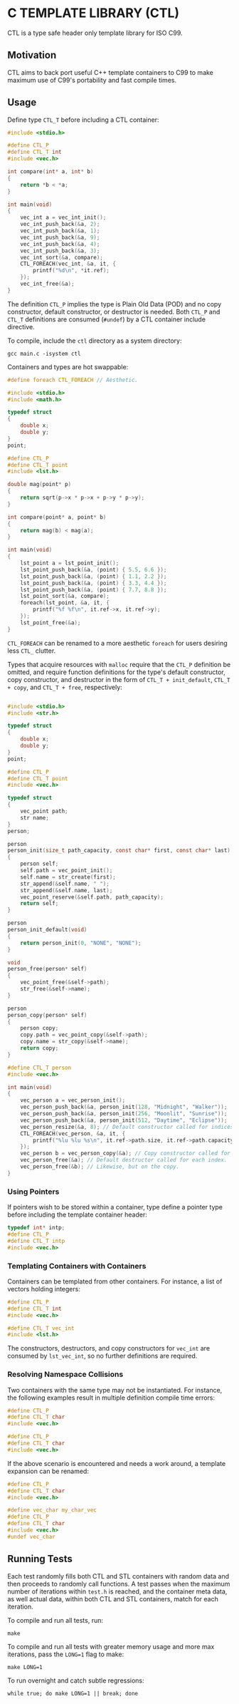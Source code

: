 # C TEMPLATE LIBRARY (CTL)

CTL is a type safe header only template library for ISO C99.

## Motivation

CTL aims to back port useful C++ template containers to C99 to
make maximum use of C99's portability and fast compile times.

## Usage

Define type `CTL_T` before including a CTL container:

```C
#include <stdio.h>

#define CTL_P
#define CTL_T int
#include <vec.h>

int compare(int* a, int* b)
{
    return *b < *a;
}

int main(void)
{
    vec_int a = vec_int_init();
    vec_int_push_back(&a, 2);
    vec_int_push_back(&a, 1);
    vec_int_push_back(&a, 9);
    vec_int_push_back(&a, 4);
    vec_int_push_back(&a, 3);
    vec_int_sort(&a, compare);
    CTL_FOREACH(vec_int, &a, it, {
        printf("%d\n", *it.ref);
    });
    vec_int_free(&a);
}
```

The definition `CTL_P` implies the type is Plain Old Data (POD) and no
copy constructor, default constructor, or destructor is needed.
Both `CTL_P` and `CTL_T` definitions are consumed (`#undef`) by a
CTL container include directive.

To compile, include the `ctl` directory as a system directory:

    gcc main.c -isystem ctl

Containers and types are hot swappable:

```C
#define foreach CTL_FOREACH // Aesthetic.

#include <stdio.h>
#include <math.h>

typedef struct
{
    double x;
    double y;
}
point;

#define CTL_P
#define CTL_T point
#include <lst.h>

double mag(point* p)
{
    return sqrt(p->x * p->x + p->y * p->y);
}

int compare(point* a, point* b)
{
    return mag(b) < mag(a);
}

int main(void)
{
    lst_point a = lst_point_init();
    lst_point_push_back(&a, (point) { 5.5, 6.6 });
    lst_point_push_back(&a, (point) { 1.1, 2.2 });
    lst_point_push_back(&a, (point) { 3.3, 4.4 });
    lst_point_push_back(&a, (point) { 7.7, 8.8 });
    lst_point_sort(&a, compare);
    foreach(lst_point, &a, it, {
        printf("%f %f\n", it.ref->x, it.ref->y);
    });
    lst_point_free(&a);
}
```
`CTL_FOREACH` can be renamed to a more aesthetic `foreach` for users desiring
less `CTL_` clutter.

Types that acquire resources with `malloc` require that the `CTL_P` definition be omitted,
and require function definitions for the type's default constructor, copy constructor,
and destructor in the form of `CTL_T + init_default`, `CTL_T + copy`, and `CTL_T + free`,
respectively:

```C

#include <stdio.h>
#include <str.h>

typedef struct
{
    double x;
    double y;
}
point;

#define CTL_P
#define CTL_T point
#include <vec.h>

typedef struct
{
    vec_point path;
    str name;
}
person;

person
person_init(size_t path_capacity, const char* first, const char* last)
{
    person self;
    self.path = vec_point_init();
    self.name = str_create(first);
    str_append(&self.name, " ");
    str_append(&self.name, last);
    vec_point_reserve(&self.path, path_capacity);
    return self;
}

person
person_init_default(void)
{
    return person_init(0, "NONE", "NONE");
}

void
person_free(person* self)
{
    vec_point_free(&self->path);
    str_free(&self->name);
}

person
person_copy(person* self)
{
    person copy;
    copy.path = vec_point_copy(&self->path);
    copy.name = str_copy(&self->name);
    return copy;
}

#define CTL_T person
#include <vec.h>

int main(void)
{
    vec_person a = vec_person_init();
    vec_person_push_back(&a, person_init(128, "Midnight", "Walker"));
    vec_person_push_back(&a, person_init(256, "Moonlit", "Sunrise"));
    vec_person_push_back(&a, person_init(512, "Daytime", "Eclipse"));
    vec_person_resize(&a, 8); // Default constructor called for indices 3, 4, 5, 6, 7.
    CTL_FOREACH(vec_person, &a, it, {
        printf("%lu %lu %s\n", it.ref->path.size, it.ref->path.capacity, it.ref->name.value);
    });
    vec_person b = vec_person_copy(&a); // Copy constructor called for each index.
    vec_person_free(&a); // Default destructor called for each index.
    vec_person_free(&b); // Likewise, but on the copy.
}
```

### Using Pointers

If pointers wish to be stored within a container, type define a pointer type
before including the template container header:

```C
typedef int* intp;
#define CTL_P
#define CTL_T intp
#include <vec.h>
```

### Templating Containers with Containers

Containers can be templated from other containers. For instance, a list of
vectors holding integers:

```C
#define CTL_P
#define CTL_T int
#include <vec.h>

#define CTL_T vec_int
#include <lst.h>
```

The constructors, destructors, and copy constructors for `vec_int` are consumed by `lst_vec_int`,
so no further definitions are required.

### Resolving Namespace Collisions

Two containers with the same type may not be instantiated.
For instance, the following examples result in multiple definition
compile time errors:

```C
#define CTL_P
#define CTL_T char
#include <vec.h>

#define CTL_P
#define CTL_T char
#include <vec.h>
```
If the above scenario is encountered and needs a work around,
a template expansion can be renamed:

```C
#define CTL_P
#define CTL_T char
#include <vec.h>

#define vec_char my_char_vec
#define CTL_P
#define CTL_T char
#include <vec.h>
#undef vec_char
```

## Running Tests

Each test randomly fills both CTL and STL containers with random data and then
proceeds to randomly call functions. A test passes when the maximum number of
iterations within `test.h` is reached, and the container meta data, as well actual data,
within both CTL and STL containers, match for each iteration.

To compile and run all tests, run:

    make

To compile and run all tests with greater memory usage and more max iterations,
pass the `LONG=1` flag to make:

    make LONG=1

To run overnight and catch subtle regressions:

    while true; do make LONG=1 || break; done
